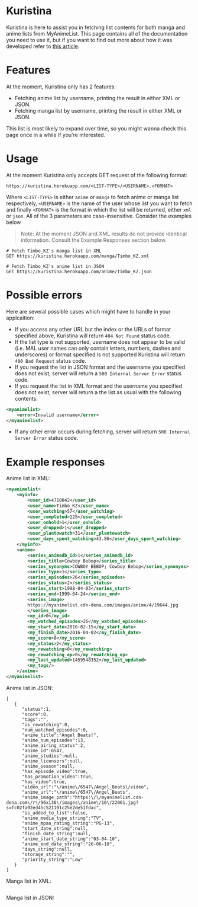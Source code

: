 # Kuristina

Kuristina is here to assist you in fetching list contents for both manga and anime lists from MyAnimeList. This page contains all of the documentation you need to use it, but if you want to find out more about how it was developed refer to [this article](https://foxypanda.me/my-anime-timeline-and-kuristina/).

# Features

At the moment, Kuristina only has 2 features:

* Fetching anime list by username, printing the result in either XML or JSON.
* Fetching manga list by username, printing the result in either XML or JSON.

This list is most likely to expand over time, so you might wanna check this page once in a while if you're interested.

# Usage

At the moment Kuristina only accepts GET request of the following format:

```
https://kuristina.herokuapp.com/<LIST-TYPE>/<USERNAME>.<FORMAT>
```

Where `<LIST-TYPE>` is either `anime` or `manga` to fetch anime or manga list respectively, `<USERNAME>` is the name of the user whose list you want to fetch and finally `<FORMAT>` is the format in which the list will be returned, either `xml` or `json`. All of the 3 parameters are case-insensitive. Consider the examples below

> Note: At the moment JSON and XML results do not provide identical information. Consult the Example Responses section below.

```
# Fetch Timbo_KZ's manga list in XML
GET https://kuristina.herokuapp.com/manga/Timbo_KZ.xml

# Fetch Timbo_KZ's anime list in JSON
GET https://kuristina.herokuapp.com/anime/Timbo_KZ.json
```

# Possible errors

Here are several possible cases which might have to handle in your applcaition:

* If you access any other URL but the index or the URLs of format specified above, Kuristina will return `404 Not Found` status code.
* If the list type is not supported, username does not appear to be valid (i.e. MAL user names can only contain letters, numbers, dashes and underscores) or format specified is not supported Kuristina will return `400 Bad Request` status code.
* If you request the list in JSON format and the username you specified does not exist, server will return a `500 Internal Server Error` status code.
* If you request the list in XML format and the username you specified does not exist, server will return a the list as usual with the following contents:
```xml
<myanimelist>
    <error>Invalid username</error>
</myanimelist>
```
* If any other error occurs during fetching, server will return `500 Internal Server Error` status code.

# Example responses

Anime list in XML:

```xml
<myanimelist>
    <myinfo>
        <user_id>4718042</user_id>
        <user_name>Timbo_KZ</user_name>
        <user_watching>57</user_watching>
        <user_completed>125</user_completed>
        <user_onhold>1</user_onhold>
        <user_dropped>1</user_dropped>
        <user_plantowatch>31</user_plantowatch>
        <user_days_spent_watching>43.86</user_days_spent_watching>
    </myinfo>
    <anime>
        <series_animedb_id>1</series_animedb_id>
        <series_title>Cowboy Bebop</series_title>
        <series_synonyms>COWBOY BEBOP; Cowboy Bebop</series_synonyms>
        <series_type>1</series_type>
        <series_episodes>26</series_episodes>
        <series_status>2</series_status>
        <series_start>1998-04-03</series_start>
        <series_end>1999-04-24</series_end>
        <series_image>
        https://myanimelist.cdn-dena.com/images/anime/4/19644.jpg
        </series_image>
        <my_id>0</my_id>
        <my_watched_episodes>26</my_watched_episodes>
        <my_start_date>2016-02-15</my_start_date>
        <my_finish_date>2016-04-02</my_finish_date>
        <my_score>8</my_score>
        <my_status>2</my_status>
        <my_rewatching>0</my_rewatching>
        <my_rewatching_ep>0</my_rewatching_ep>
        <my_last_updated>1459548352</my_last_updated>
        <my_tags/>
    </anime>
</myanimelist>
```

Anime list in JSON:

```
[  
   {  
      "status":1,
      "score":0,
      "tags":"",
      "is_rewatching":0,
      "num_watched_episodes":0,
      "anime_title":"Angel Beats!",
      "anime_num_episodes":13,
      "anime_airing_status":2,
      "anime_id":6547,
      "anime_studios":null,
      "anime_licensors":null,
      "anime_season":null,
      "has_episode_video":true,
      "has_promotion_video":true,
      "has_video":true,
      "video_url":"\/anime\/6547\/Angel_Beats\/video",
      "anime_url":"\/anime\/6547\/Angel_Beats",
      "anime_image_path":"https:\/\/myanimelist.cdn-dena.com\/r\/96x136\/images\/anime\/10\/22061.jpg?s=fc02fa92ed45c521101c25e2de51fdac",
      "is_added_to_list":false,
      "anime_media_type_string":"TV",
      "anime_mpaa_rating_string":"PG-13",
      "start_date_string":null,
      "finish_date_string":null,
      "anime_start_date_string":"03-04-10",
      "anime_end_date_string":"26-06-10",
      "days_string":null,
      "storage_string":"",
      "priority_string":"Low"
   }
]
```

Manga list in XML:

```
```

Manga list in JSON:

```
```